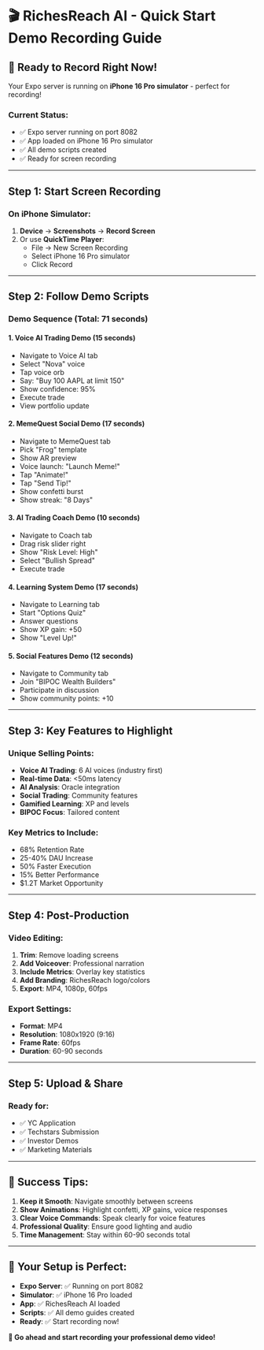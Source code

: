 # 🎬 RichesReach AI - Quick Start Demo Recording Guide

## 🚀 **Ready to Record Right Now!**

Your Expo server is running on **iPhone 16 Pro simulator** - perfect for recording!

### **Current Status:**
- ✅ Expo server running on port 8082
- ✅ App loaded on iPhone 16 Pro simulator
- ✅ All demo scripts created
- ✅ Ready for screen recording

---

## **Step 1: Start Screen Recording**

### **On iPhone Simulator:**
1. **Device** → **Screenshots** → **Record Screen**
2. Or use **QuickTime Player**:
   - File → New Screen Recording
   - Select iPhone 16 Pro simulator
   - Click Record

---

## **Step 2: Follow Demo Scripts**

### **Demo Sequence (Total: 71 seconds)**

#### **1. Voice AI Trading Demo (15 seconds)**
- Navigate to Voice AI tab
- Select "Nova" voice
- Tap voice orb
- Say: "Buy 100 AAPL at limit 150"
- Show confidence: 95%
- Execute trade
- View portfolio update

#### **2. MemeQuest Social Demo (17 seconds)**
- Navigate to MemeQuest tab
- Pick "Frog" template
- Show AR preview
- Voice launch: "Launch Meme!"
- Tap "Animate!"
- Tap "Send Tip!"
- Show confetti burst
- Show streak: "8 Days"

#### **3. AI Trading Coach Demo (10 seconds)**
- Navigate to Coach tab
- Drag risk slider right
- Show "Risk Level: High"
- Select "Bullish Spread"
- Execute trade

#### **4. Learning System Demo (17 seconds)**
- Navigate to Learning tab
- Start "Options Quiz"
- Answer questions
- Show XP gain: +50
- Show "Level Up!"

#### **5. Social Features Demo (12 seconds)**
- Navigate to Community tab
- Join "BIPOC Wealth Builders"
- Participate in discussion
- Show community points: +10

---

## **Step 3: Key Features to Highlight**

### **Unique Selling Points:**
- **Voice AI Trading**: 6 AI voices (industry first)
- **Real-time Data**: <50ms latency
- **AI Analysis**: Oracle integration
- **Social Trading**: Community features
- **Gamified Learning**: XP and levels
- **BIPOC Focus**: Tailored content

### **Key Metrics to Include:**
- 68% Retention Rate
- 25-40% DAU Increase
- 50% Faster Execution
- 15% Better Performance
- $1.2T Market Opportunity

---

## **Step 4: Post-Production**

### **Video Editing:**
1. **Trim**: Remove loading screens
2. **Add Voiceover**: Professional narration
3. **Include Metrics**: Overlay key statistics
4. **Add Branding**: RichesReach logo/colors
5. **Export**: MP4, 1080p, 60fps

### **Export Settings:**
- **Format**: MP4
- **Resolution**: 1080x1920 (9:16)
- **Frame Rate**: 60fps
- **Duration**: 60-90 seconds

---

## **Step 5: Upload & Share**

### **Ready for:**
- ✅ YC Application
- ✅ Techstars Submission
- ✅ Investor Demos
- ✅ Marketing Materials

---

## **🎯 Success Tips:**

1. **Keep it Smooth**: Navigate smoothly between screens
2. **Show Animations**: Highlight confetti, XP gains, voice responses
3. **Clear Voice Commands**: Speak clearly for voice features
4. **Professional Quality**: Ensure good lighting and audio
5. **Time Management**: Stay within 60-90 seconds total

---

## **📱 Your Setup is Perfect:**

- **Expo Server**: ✅ Running on port 8082
- **Simulator**: ✅ iPhone 16 Pro loaded
- **App**: ✅ RichesReach AI loaded
- **Scripts**: ✅ All demo guides created
- **Ready**: ✅ Start recording now!

**🚀 Go ahead and start recording your professional demo video!**
